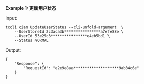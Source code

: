 **Example 1: 更新用户状态**



Input: 

```
tccli ciam UpdateUserStatus --cli-unfold-argument  \
    --UserStoreId 2c3aca3b****************a7efe88e \
    --UserId 53e25c3****************e4eb5bd1 \
    --Status NORMAL
```

Output: 
```
{
    "Response": {
        "RequestId": "e2e9e8aa********************9ab34c6e"
    }
}
```

